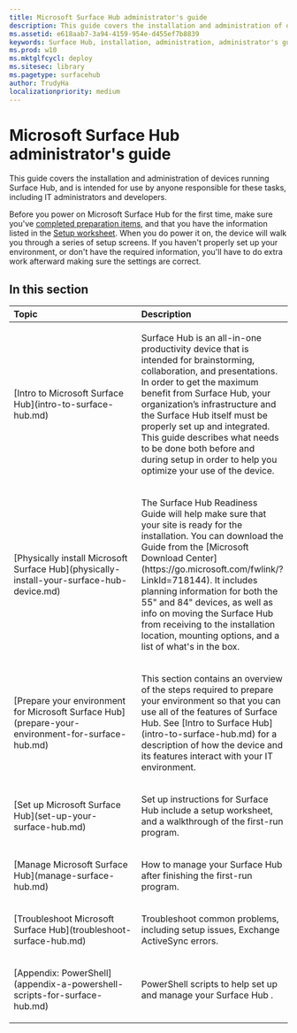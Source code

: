 ```yaml
---
title: Microsoft Surface Hub administrator's guide
description: This guide covers the installation and administration of devices running Surface Hub, and is intended for use by anyone responsible for these tasks, including IT administrators and developers.
ms.assetid: e618aab7-3a94-4159-954e-d455ef7b8839
keywords: Surface Hub, installation, administration, administrator's guide
ms.prod: w10
ms.mktglfcycl: deploy
ms.sitesec: library
ms.pagetype: surfacehub
author: TrudyHa
localizationpriority: medium
---
```


# Microsoft Surface Hub administrator's guide


This guide covers the installation and administration of devices running Surface Hub, and is intended for use by anyone responsible for these tasks, including IT administrators and developers.

Before you power on Microsoft Surface Hub for the first time, make sure you've [completed preparation items](prepare-your-environment-for-surface-hub.md), and that you have the information listed in the [Setup worksheet](setup-worksheet-surface-hub.md). When you do power it on, the device will walk you through a series of setup screens. If you haven't properly set up your environment, or don't have the required information, you'll have to do extra work afterward making sure the settings are correct.

## In this section


<table>
<colgroup>
<col width="50%" />
<col width="50%" />
</colgroup>
<thead>
<tr class="header">
<th align="left">Topic</th>
<th align="left">Description</th>
</tr>
</thead>
<tbody>
<tr class="odd">
<td align="left"><p>[Intro to Microsoft Surface Hub](intro-to-surface-hub.md)</p></td>
<td align="left"><p>Surface Hub is an all-in-one productivity device that is intended for brainstorming, collaboration, and presentations. In order to get the maximum benefit from Surface Hub, your organization’s infrastructure and the Surface Hub itself must be properly set up and integrated. This guide describes what needs to be done both before and during setup in order to help you optimize your use of the device.</p></td>
</tr>
<tr class="even">
<td align="left"><p>[Physically install Microsoft Surface Hub](physically-install-your-surface-hub-device.md)</p></td>
<td align="left"><p>The Surface Hub Readiness Guide will help make sure that your site is ready for the installation. You can download the Guide from the [Microsoft Download Center](https://go.microsoft.com/fwlink/?LinkId=718144). It includes planning information for both the 55&quot; and 84&quot; devices, as well as info on moving the Surface Hub from receiving to the installation location, mounting options, and a list of what's in the box.</p></td>
</tr>
<tr class="odd">
<td align="left"><p>[Prepare your environment for Microsoft Surface Hub](prepare-your-environment-for-surface-hub.md)</p></td>
<td align="left"><p>This section contains an overview of the steps required to prepare your environment so that you can use all of the features of Surface Hub. See [Intro to Surface Hub](intro-to-surface-hub.md) for a description of how the device and its features interact with your IT environment.</p></td>
</tr>
<tr class="even">
<td align="left"><p>[Set up Microsoft Surface Hub](set-up-your-surface-hub.md)</p></td>
<td align="left"><p>Set up instructions for Surface Hub include a setup worksheet, and a walkthrough of the first-run program.</p></td>
</tr>
<tr class="odd">
<td align="left"><p>[Manage Microsoft Surface Hub](manage-surface-hub.md)</p></td>
<td align="left"><p>How to manage your Surface Hub after finishing the first-run program.</p></td>
</tr>
<tr class="even">
<td align="left"><p>[Troubleshoot Microsoft Surface Hub](troubleshoot-surface-hub.md)</p></td>
<td align="left"><p>Troubleshoot common problems, including setup issues, Exchange ActiveSync errors.</p></td>
</tr>
<tr class="odd">
<td align="left"><p>[Appendix: PowerShell](appendix-a-powershell-scripts-for-surface-hub.md)</p></td>
<td align="left"><p>PowerShell scripts to help set up and manage your Surface Hub .</p></td>
</tr>
</tbody>
</table>

 

 

 





